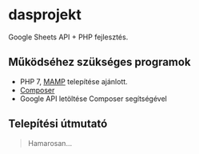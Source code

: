 # dasprojekt
Google Sheets API + PHP fejlesztés.

## Működséhez szükséges programok
- PHP 7, [MAMP](https://www.mamp.info/en/downloads/) telepítése ajánlott.
- [Composer](https://getcomposer.org/download/)
- Google API letöltése Composer segítségével

## Telepítési útmutató
>Hamarosan...
